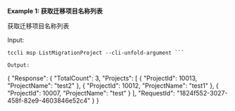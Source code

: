 **Example 1: 获取迁移项目名称列表**

获取迁移项目名称列表

Input: 

```
tccli msp ListMigrationProject --cli-unfold-argument ```

Output: 
```
{
    "Response": {
        "TotalCount": 3,
        "Projects": [
            {
                "ProjectId": 10013,
                "ProjectName": "test2"
            },
            {
                "ProjectId": 10012,
                "ProjectName": "test1"
            },
            {
                "ProjectId": 10007,
                "ProjectName": "test"
            }
        ],
        "RequestId": "1824f552-3027-458f-82e9-4603846e52c4"
    }
}
```

